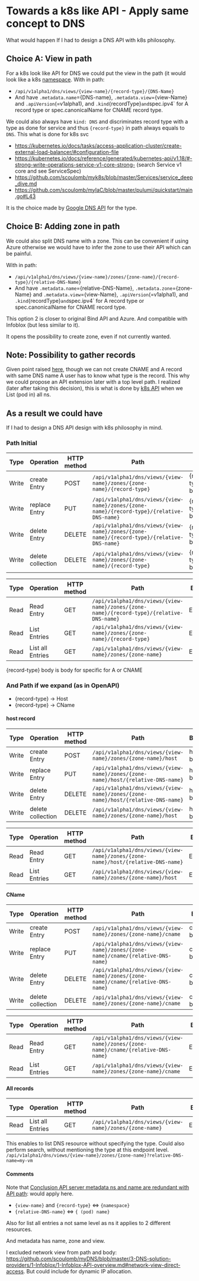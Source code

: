 # Towards a k8s like API - Apply same concept to DNS

What would happen If I had to design a DNS API with k8s philosophy.

## Choice A: View in path

For a k8s look like API for DNS we could put the view in the path (it would look like a k8s [namespace](2-compare-apis.md#Parallel-with-k8s-api).
With in path:
- `/api/v1alpha1/dns/views/{view-name}/{record-type}/{DNS-Name}`
- And have `.metadata.name`={DNS-name}, `.metadata.view`={view-Name} and `.apiVersion`(=v1alpha1), and `.kind`{recordType}`
and `spec.ipv4` for A record type or spec.canonicalName for CNAME record type.


We could also always have `kind: DNS` and discriminates record type with a type as done for service and thus `{record-type}` in path always equals to `DNS`.
This what is done for k8s svc
- https://kubernetes.io/docs/tasks/access-application-cluster/create-external-load-balancer/#configuration-file
- https://kubernetes.io/docs/reference/generated/kubernetes-api/v1.18/#-strong-write-operations-service-v1-core-strong- (search Service v1 core and see ServiceSpec)
- https://github.com/scoulomb/myk8s/blob/master/Services/service_deep_dive.md
- https://github.com/scoulomb/myIaC/blob/master/pulumi/quickstart/main.go#L43

It is the choice made by [Google DNS API](../3-DNS-solution-providers/3-Google-DNS/1-Google-DNS.md#record-creation-inside-a-zone) for the type.

<!--
=> option 2: should we have a different or same API path for close but different object
-->

## Choice B: Adding zone in path

We could also split DNS name with a zone.
This can be convenient if using Azure otherwise we would have to infer the zone to use their API which can be painful.

With in path:
- `/api/v1alpha1/dns/views/{view-name}/zones/{zone-name}/{record-type}/{relative-DNS-Name}`
- And have `.metadata.name`={relative-DNS-Name},  `.metadata.zone`={zone-Name} and `.metadata.view`={view-Name}, `.apiVersion`(=v1alpha1), and `.kind`{recordType}`
and `spec.ipv4` for A record type or spec.canonicalName for CNAME record type.

This option 2 is closer to original Bind API and Azure.
And compatible with Infoblox (but less similar to it).

It opens the possibility to create zone, even if not currently wanted.

## Note: Possibility to gather records

Given point raised [here](2-compare-apis.md#Parallel-with-nslookup-and-dig-API), though we can not create CNAME and A record with same DNS name
A user has to know what type is the record.
This why we could propose an API extension later with a top level path.
I realized (later after taking this decision), this is what is done by [k8s API](./3-a-towards-a-k8s-like-api-explore-k8s-api.md#Documentation) when we List (pod in) all ns.
 
## As a result we could have 

If I had to design a DNS API design with k8s philosophy in mind.

### Path Initial


| Type | Operation         | HTTP method |  Path                                                                                     | Body
| ---- | ------------      | ----------- | --------------------------------------------------                                        | ------------------
|Write | create Entry      | POST        | `/api/v1alpha1/dns/views/{view-name}/zones/{zone-name}/{record-type}`                     | {record-type} body
|Write | replace Entry     | PUT         | `/api/v1alpha1/dns/views/{view-name}/zones/{zone-name}/{record-type}/{relative-DNS-name}` | {record-type} body
|Write | delete  Entry     | DELETE      | `/api/v1alpha1/dns/views/{view-name}/zones/{zone-name}/{record-type}/{relative-DNS-name}` | {record-type} body
|Write | delete collection | DELETE      | `/api/v1alpha1/dns/views/{view-name}/zones/{zone-name}/{record-type}`                     | {record-type} body

| Type | Operation         | HTTP method |  Path                                                                                     | Body
| ---- | ------------      | ----------- | --------------------------------------------------                                        | ------------------
|Read  | Read Entry        | GET         | `/api/v1alpha1/dns/views/{view-name}/zones/{zone-name}/{record-type}/{relative-DNS-name}` | Empty
|Read  | List Entries      | GET         | `/api/v1alpha1/dns/views/{view-name}/zones/{zone-name}/{record-type}`                     | Empty
|Read  | List all Entries  | GET         | `/api/v1alpha1/dns/views/{view-name}/zones/{zone-name}`                                   | Empty

{record-type} body is body for specific for A or CNAME

### And Path if we expand (as in OpenAPI)

- {record-type} → Host
- {record-type} → CName

#### host record

| Type | Operation         | HTTP method |  Path                                                                                     | Body
| ---- | ------------      | ----------- | --------------------------------------------------                                        | ------------------
|Write | create Entry      | POST        | `/api/v1alpha1/dns/views/{view-name}/zones/{zone-name}/host`                              | host body
|Write | replace Entry     | PUT         | `/api/v1alpha1/dns/views/{view-name}/zones/{zone-name}/host/{relative-DNS-name}`          | host body
|Write | delete  Entry     | DELETE      | `/api/v1alpha1/dns/views/{view-name}/zones/{zone-name}/host/{relative-DNS-name}`          | host body
|Write | delete collection | DELETE      | `/api/v1alpha1/dns/views/{view-name}/zones/{zone-name}/host`                              | host body

| Type | Operation         | HTTP method |  Path                                                                                     | Body
| ---- | ------------      | ----------- | --------------------------------------------------                                        | ------------------
|Read  | Read Entry        | GET         | `/api/v1alpha1/dns/views/{view-name}/zones/{zone-name}/host/{relative-DNS-name}`          | Empty
|Read  | List Entries      | GET         | `/api/v1alpha1/dns/views/{view-name}/zones/{zone-name}/host`                              | Empty


#### CName

| Type | Operation         | HTTP method |  Path                                                                                     | Body
| ---- | ------------      | ----------- | --------------------------------------------------                                        | ------------------
|Write | create Entry      | POST        | `/api/v1alpha1/dns/views/{view-name}/zones/{zone-name}/cname`                             | cname body
|Write | replace Entry     | PUT         | `/api/v1alpha1/dns/views/{view-name}/zones/{zone-name}/cname/{relative-DNS-name}`         | cname body
|Write | delete  Entry     | DELETE      | `/api/v1alpha1/dns/views/{view-name}/zones/{zone-name}/cname/{relative-DNS-name}`         | cname body
|Write | delete collection | DELETE      | `/api/v1alpha1/dns/views/{view-name}/zones/{zone-name}/cname`                             | cname body

| Type | Operation         | HTTP method |  Path                                                                                     | Body
| ---- | ------------      | ----------- | --------------------------------------------------                                        | ------------------
|Read  | Read Entry        | GET         | `/api/v1alpha1/dns/views/{view-name}/zones/{zone-name}/cname/{relative-DNS-name}`         | Empty
|Read  | List Entries      | GET         | `/api/v1alpha1/dns/views/{view-name}/zones/{zone-name}/cname`                             | Empty



#### All records

| Type | Operation         | HTTP method |  Path                                                                                     | Body
| ---- | ------------      | ----------- | --------------------------------------------------                                        | ------------------
|Read  | List all Entries  | GET         | `/api/v1alpha1/dns/views/{view-name}/zones/{zone-name}`                                   | Empty

This enables to list DNS resource without specifying the type.  Could also perform search, without mentioning the type at this endpoint level.
`/api/v1alpha1/dns/views/{view-name}/zones/{zone-name}?relative-DNS-name=my-vm`


<!--
=> Option 5: should we have a different or same API path for close but different object
all presentation of method was not accurate and error in POST which does not have relative DNS name
https://github.com/scoulomb/myDNS/blob/47809cfdba46b083ea3dc43101be84dd9031aca2/4-Analysis/3-towards-a-k8s-like-api.md#note-possibility-to-gather-records
-->

#### Comments

Note that [Conclusion API server metadata ns and name are redundant with API path](./3-a-towards-a-k8s-like-api-explore-k8s-api.md#Conclusion-redundancy):
would apply here.
- `{view-name}` and `{record-type}` <=> `{namespace}`
- `{relative-DNS-name}` <=> `{ (pod) name}`

Also for list all entries a not same level as ns it applies to 2 different resources.

And metadata has name, zone and view.

I excluded network view from path and body: https://github.com/scoulomb/myDNS/blob/master/3-DNS-solution-providers/1-Infoblox/1-Infoblox-API-overview.md#network-view-direct-access.
But could include for dynamic IP allocation.
